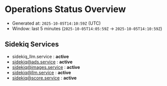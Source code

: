 # Operations Status Overview

- Generated at: `2025-10-05T14:10:59Z` (UTC)
- Window: last 5 minutes (`2025-10-05T14:05:59Z` → `2025-10-05T14:10:59Z`)

## Sidekiq Services
- sidekiq_llm.service : **active**
- sidekiq@ads.service : **active**
- sidekiq@images.service : **active**
- sidekiq@llm.service : **active**
- sidekiq@score.service : **active**

